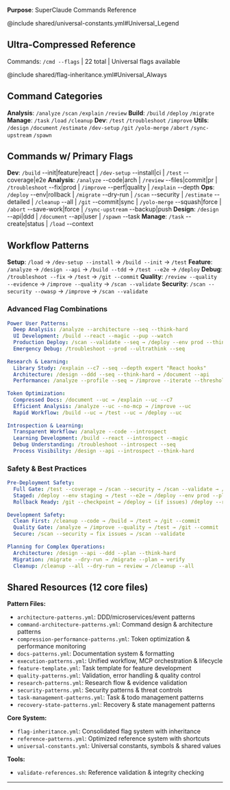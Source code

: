 **Purpose**: SuperClaude Commands Reference

@include shared/universal-constants.yml#Universal_Legend

## Ultra-Compressed Reference
Commands: `/cmd --flags` | 22 total | Universal flags available

@include shared/flag-inheritance.yml#Universal_Always

## Command Categories
**Analysis**: `/analyze` `/scan` `/explain` `/review`
**Build**: `/build` `/deploy` `/migrate` 
**Manage**: `/task` `/load` `/cleanup`
**Dev**: `/test` `/troubleshoot` `/improve`
**Utils**: `/design` `/document` `/estimate` `/dev-setup` `/git` `/yolo-merge` `/abort` `/sync-upstream` `/spawn`

## Commands w/ Primary Flags
**Dev**: `/build` --init|feature|react | `/dev-setup` --install|ci | `/test` --coverage|e2e
**Analysis**: `/analyze` --code|arch | `/review` --files|commit|pr | `/troubleshoot` --fix|prod | `/improve` --perf|quality | `/explain` --depth
**Ops**: `/deploy` --env|rollback | `/migrate` --dry-run | `/scan` --security | `/estimate` --detailed | `/cleanup` --all | `/git` --commit|sync | `/yolo-merge` --squash|force | `/abort` --save-work|force | `/sync-upstream` --backup|push
**Design**: `/design` --api|ddd | `/document` --api|user | `/spawn` --task
**Manage**: `/task` --create|status | `/load` --context
## Workflow Patterns
**Setup**: `/load` → `/dev-setup --install` → `/build --init` → `/test`
**Feature**: `/analyze` → `/design --api` → `/build --tdd` → `/test --e2e` → `/deploy`
**Debug**: `/troubleshoot --fix` → `/test` → `/git --commit`
**Quality**: `/review --quality --evidence` → `/improve --quality` → `/scan --validate`
**Security**: `/scan --security --owasp` → `/improve` → `/scan --validate`

### Advanced Flag Combinations
```yaml
Power User Patterns:
  Deep Analysis: /analyze --architecture --seq --think-hard
  UI Development: /build --react --magic --pup --watch
  Production Deploy: /scan --validate --seq → /deploy --env prod --think-hard
  Emergency Debug: /troubleshoot --prod --ultrathink --seq
  
Research & Learning:
  Library Study: /explain --c7 --seq --depth expert "React hooks"
  Architecture: /design --ddd --seq --think-hard → /document --api
  Performance: /analyze --profile --seq → /improve --iterate --threshold 95%
  
Token Optimization:
  Compressed Docs: /document --uc → /explain --uc --c7
  Efficient Analysis: /analyze --uc --no-mcp → /improve --uc
  Rapid Workflow: /build --uc → /test --uc → /deploy --uc
  
Introspection & Learning:
  Transparent Workflow: /analyze --code --introspect
  Learning Development: /build --react --introspect --magic
  Debug Understanding: /troubleshoot --introspect --seq
  Process Visibility: /design --api --introspect --think-hard
```

### Safety & Best Practices
```yaml
Pre-Deployment Safety:
  Full Gate: /test --coverage → /scan --security → /scan --validate → /deploy
  Staged: /deploy --env staging → /test --e2e → /deploy --env prod --plan
  Rollback Ready: /git --checkpoint → /deploy → (if issues) /deploy --rollback
  
Development Safety:
  Clean First: /cleanup --code → /build → /test → /git --commit
  Quality Gate: /analyze → /improve --quality → /test → /git --commit
  Secure: /scan --security → fix issues → /scan --validate
  
Planning for Complex Operations:
  Architecture: /design --api --ddd --plan --think-hard
  Migration: /migrate --dry-run → /migrate --plan → verify
  Cleanup: /cleanup --all --dry-run → review → /cleanup --all
```

## Shared Resources (12 core files)

**Pattern Files:**
- `architecture-patterns.yml`: DDD/microservices/event patterns
- `command-architecture-patterns.yml`: Command design & architecture patterns
- `compression-performance-patterns.yml`: Token optimization & performance monitoring
- `docs-patterns.yml`: Documentation system & formatting
- `execution-patterns.yml`: Unified workflow, MCP orchestration & lifecycle
- `feature-template.yml`: Task template for feature development
- `quality-patterns.yml`: Validation, error handling & quality control
- `research-patterns.yml`: Research flow & evidence validation
- `security-patterns.yml`: Security patterns & threat controls
- `task-management-patterns.yml`: Task & todo management patterns
- `recovery-state-patterns.yml`: Recovery & state management patterns

**Core System:**
- `flag-inheritance.yml`: Consolidated flag system with inheritance
- `reference-patterns.yml`: Optimized reference system with  shortcuts
- `universal-constants.yml`: Universal constants, symbols & shared values

**Tools:**
- `validate-references.sh`: Reference validation & integrity checking

---